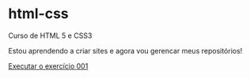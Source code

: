 # html-css
Curso de HTML 5 e CSS3

Estou aprendendo a criar sites e agora vou gerencar meus repositórios!

<a href="https://gabrielfresta.github.io/html-css/Exercicios/ex001/index.html"> Executar o exercício 001 </a>
